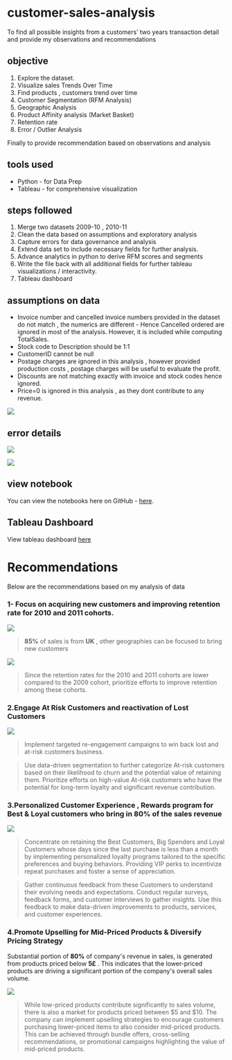 # customer-sales-analysis
To find all possible insights from a customers’ two years transaction detail and provide my observations and recommendations

## objective
  1.  Explore the dataset.
  2.  Visualize sales Trends Over Time
  3.  Find products , customers trend over time
  4.  Customer Segmentation (RFM Analysis)
  5.  Geographic Analysis
  6.  Product Affinity analysis (Market Basket)
  7.  Retention rate
  8.  Error / Outlier Analysis

Finally to provide recommendation based on observations and analysis

## tools used
  * Python - for Data Prep
  * Tableau - for comprehensive visualization

## steps followed
  1.   Merge two datasets 2009-10 , 2010-11
  2.   Clean the data based on assumptions and exploratory analysis
  3.   Capture errors for data governance and analysis
  4.   Extend data set to include necessary fields for further analysis.
  5.   Advance analytics in python to derive RFM scores and segments
  6.   Write the file back with all additional fields for further tableau visualizations / interactivity.
  7.   Tableau dashboard

## assumptions on data 

  *    Invoice number and cancelled invoice numbers provided in the dataset do not match , the numerics are different - Hence Cancelled ordered are ignored in most of the analysis. However, it is included while computing TotalSales.
  *    Stock code to Description should be 1:1
  *    CustomerID cannot be null
  *    Postage charges are ignored in this analysis , however provided production costs , postage charges will be useful to evaluate the profit. 
  *    Discounts are not matching exactly with invoice and stock codes hence ignored.
  *    Price=0 is ignored in this analysis , as they dont contribute to any revenue.


![](images/datamodel.png)  


## error details

![](images/error_summary.png)  

![](images/Invalid_Stock_Code.png)  

## view notebook

You can view the notebooks here on GitHub - [here](https://github.com/preetihegde1/customer-sales-analysis/blob/main/jupyter/Customer_behaviour_analysis.ipynb).


## Tableau Dashboard

View tableau dashboard [here](https://public.tableau.com/app/profile/preetihegde/viz/DecathlonCustomerAnalysis/Overview?publish=yes)


# Recommendations 

Below are the recommendations based on my analysis of data

### 1- Focus on acquiring new customers and improving retention rate for 2010 and 2011 cohorts.

![](images/Cohorts.png)

> **85%** of sales is from **UK** , other geographies can be focused to bring new customers 

![](images/retention.png)

> Since the retention rates for the 2010 and 2011 cohorts are lower compared to the 2009 cohort, prioritize efforts to improve retention among these cohorts.

### 2.Engage At Risk Customers and reactivation of Lost Customers

![](images/AtRisk.png)

> Implement targeted re-engagement campaigns to win back lost and at-risk customers business. 

>Use data-driven segmentation to further categorize At-risk customers based on their likelihood to churn and the potential value of retaining them. Prioritize efforts on high-value At-risk customers who have the potential for long-term loyalty and significant revenue contribution.

### 3.Personalized Customer Experience , Rewards program for Best & Loyal customers who bring in 80% of the sales revenue

![](images/Vip.png)

> Concentrate on retaining the Best Customers, Big Spenders and Loyal Customers whose days since the last purchase is less than a month by implementing personalized loyalty programs tailored to the specific preferences and buying behaviors. Providing VIP perks to incentivize repeat purchases and foster a sense of appreciation.

> Gather continuous feedback from these Customers to understand their evolving needs and expectations. Conduct regular surveys, feedback forms, and customer interviews to gather insights. Use this feedback to make data-driven improvements to products, services, and customer experiences.



### 4.Promote Upselling for Mid-Priced Products & Diversify Pricing Strategy

Substantial portion of **80%** of company's revenue in sales, is generated from products priced below **5£** . This indicates that the lower-priced products are driving a significant portion of the company's overall sales volume.

  ![](images/price_analysis.png)

> While low-priced products contribute significantly to sales volume, there is also a market for products priced between $5 and $10. The company can implement upselling strategies to encourage customers purchasing lower-priced items to also consider mid-priced products. This can be achieved through bundle offers, cross-selling recommendations, or promotional campaigns highlighting the value of mid-priced products.



